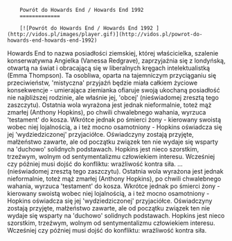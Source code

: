 
        Powrót do Howards End / Howards End 1992 
        =============
        
        [![Powrót do Howards End / Howards End 1992 ](http://vidos.pl/images/player.gif)](http://vidos.pl/powrot-do-howards-end-howards-end-1992)
        
        
 Howards End to nazwa posiadłości ziemskiej, której właścicielka, szalenie konserwatywna Angielka (Vanessa Redgrave), zaprzyjaźnia się z londyńską, otwartą na świat i obracającą się w liberalnych kręgach intelektualistką (Emma Thompson). Ta osobliwa, oparta na tajemniczym przyciąganiu się przeciwieństw, 'mistyczna' przyjaźń będzie miała całkiem życiowe konsekwencje - umierająca ziemianka ofiaruje swoją ukochaną posiadłość nie najbliższej rodzinie, ale właśnie jej, 'obcej' (nieświadomej zresztą tego zaszczytu). Ostatnia wola wyrażona jest jednak nieformalnie, toteż mąż zmarłej (Anthony Hopkins), po chwili chwalebnego wahania, wyrzuca 'testament' do kosza. Wkrótce jednak po śmierci żony - kierowany swoistą wobec niej lojalnością, a i też mocno osamotniony - Hopkins oświadcza się jej 'wydziedziczonej' przyjaciółce. Oświadczyny zostają przyjęte, małżeństwo zawarte, ale od początku związek ten nie wydaje się wsparty na 'duchowo' solidnych podstawach. Hopkins jest nieco szorstkim, trzeźwym, wolnym od sentymentalizmu człowiekiem interesu. Wcześniej czy później musi dojść do konfliktu: wrażliwość kontra siła.  ... (nieświadomej zresztą tego zaszczytu). Ostatnia wola wyrażona jest jednak nieformalnie, toteż mąż zmarłej (Anthony Hopkins), po chwili chwalebnego wahania, wyrzuca 'testament' do kosza. Wkrótce jednak po śmierci żony - kierowany swoistą wobec niej lojalnością, a i też mocno osamotniony - Hopkins oświadcza się jej 'wydziedziczonej' przyjaciółce. Oświadczyny zostają przyjęte, małżeństwo zawarte, ale od początku związek ten nie wydaje się wsparty na 'duchowo' solidnych podstawach. Hopkins jest nieco szorstkim, trzeźwym, wolnym od sentymentalizmu człowiekiem interesu. Wcześniej czy później musi dojść do konfliktu: wrażliwość kontra siła.
    